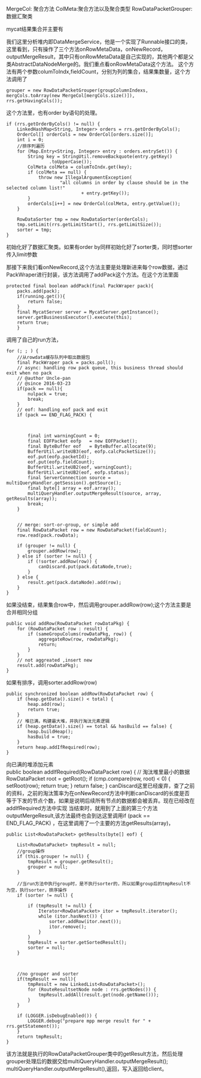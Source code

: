 MergeCol: 聚合方法
ColMeta:聚合方法以及聚合类型
RowDataPacketGrouper:数据汇聚类

mycat结果集合并主要有

我们这里分析堆内即DataMergeService，他是一个实现了Runnable接口的类，这里看到，只有操作了三个方法onRowMetaData，onNewRecord，outputMergeResult，其中只有onRowMetaData是自己实现的，其他两个都是父类AbstractDataNodeMerge的。我们重点看onRowMetaData这个方法。
这个方法有两个参数columToIndx,fieldCount，分别为列的集合，结果集数量，这个方法调用了

	grouper = new RowDataPacketGrouper(groupColumnIndexs,
	mergCols.toArray(new MergeCol[mergCols.size()]),
	rrs.getHavingCols());
	
这个方法里，也有order by语句的处理。

	if (rrs.getOrderByCols() != null) {
		LinkedHashMap<String, Integer> orders = rrs.getOrderByCols();
		OrderCol[] orderCols = new OrderCol[orders.size()];
		int i = 0;
		//排序列遍历
		for (Map.Entry<String, Integer> entry : orders.entrySet()) {
			String key = StringUtil.removeBackquote(entry.getKey()
					.toUpperCase());
			ColMeta colMeta = columToIndx.get(key);
			if (colMeta == null) {
				throw new IllegalArgumentException(
						"all columns in order by clause should be in the selected column list!"
								+ entry.getKey());
			}
			orderCols[i++] = new OrderCol(colMeta, entry.getValue());
		}

		RowDataSorter tmp = new RowDataSorter(orderCols);
		tmp.setLimit(rrs.getLimitStart(), rrs.getLimitSize());
		sorter = tmp;
	}

初始化好了数据汇聚类。如果有order by同样初始化好了sorter类，同时想sorter传入limit参数

那接下来我们看onNewRecord,这个方法主要是处理新进来每个row数据，通过PackWraper进行封装，该方法调用了addPack这个方法。在这个方法里面
 
	protected final boolean addPack(final PackWraper pack){
		packs.add(pack);
		if(running.get()){
		    return false;
		}
		final MycatServer server = MycatServer.getInstance();
		server.getBusinessExecutor().execute(this);
		return true;
	    }
调用了自己的run方法，
	
	for (; ; ) {
		//从rowdata缓存队列中取出数据包
		final PackWraper pack = packs.poll();
		// async: handling row pack queue, this business thread should exit when no pack
		// @author Uncle-pan
		// @since 2016-03-23
		if(pack == null){
			nulpack = true;
			break;
		}
		// eof: handling eof pack and exit
		if (pack == END_FLAG_PACK) {



			final int warningCount = 0;
			final EOFPacket eofp   = new EOFPacket();
			final ByteBuffer eof   = ByteBuffer.allocate(9);
			BufferUtil.writeUB3(eof, eofp.calcPacketSize());
			eof.put(eofp.packetId);
			eof.put(eofp.fieldCount);
			BufferUtil.writeUB2(eof, warningCount);
			BufferUtil.writeUB2(eof, eofp.status);
			final ServerConnection source = multiQueryHandler.getSession().getSource();
			final byte[] array = eof.array();
			multiQueryHandler.outputMergeResult(source, array, getResults(array));
			break;
		}


		// merge: sort-or-group, or simple add
		final RowDataPacket row = new RowDataPacket(fieldCount);
		row.read(pack.rowData);

		if (grouper != null) {
			grouper.addRow(row);
		} else if (sorter != null) {
			if (!sorter.addRow(row)) {
				canDiscard.put(pack.dataNode,true);
			}
		} else {
			result.get(pack.dataNode).add(row);
		}
	}
如果没结束，结果集合row中，然后调用grouper.addRow(row);这个方法主要是合并相同分组

	public void addRow(RowDataPacket rowDataPkg) {
		for (RowDataPacket row : result) {
			if (sameGropuColums(rowDataPkg, row)) {
				aggregateRow(row, rowDataPkg);
				return;
			}
		}
		// not aggreated ,insert new
		result.add(rowDataPkg);
	}
如果有排序，调用sorter.addRow(row)

	public synchronized boolean addRow(RowDataPacket row) {
		if (heap.getData().size() < total) {
			heap.add(row);
			return true;
		}
		// 堆已满，构建最大堆，并执行淘汰元素逻辑
		if (heap.getData().size() == total && hasBuild == false) {
			heap.buildHeap();
			hasBuild = true;
		}
		return heap.addIfRequired(row);
	}
向已满的堆添加元素	
	public boolean addIfRequired(RowDataPacket row) {
		// 淘汰堆里最小的数据
		RowDataPacket root = getRoot();
		if (cmp.compare(row, root) < 0) {
			setRoot(row);
			return true;
		}
		return false;
	}
canDiscard这里已经废弃，查了之前的资料，之前的淘汰策率为在onNewRecord方法中判断canDiscard的长度是否等于下发的节点个数，如果是说明后续所有节点的数据都会被丢弃。现在已经改在addIfRequired方法中实现
当结束时，就用到了上面的第三个方法outputMergeResult,该方法最终也会到达这里调用if (pack == END_FLAG_PACK) ，在这里调用了一个主要的方法getResults(array)，

	public List<RowDataPacket> getResults(byte[] eof) {
	
		List<RowDataPacket> tmpResult = null;
		//group操作
		if (this.grouper != null) {
			tmpResult = grouper.getResult();
			grouper = null;
		}

		//当run方法中执行group时，是不执行sorter的，所以如果group后的tmpResult不为空，执行sorter，排序操作
		if (sorter != null) {
			
			if (tmpResult != null) {
				Iterator<RowDataPacket> itor = tmpResult.iterator();
				while (itor.hasNext()) {
					sorter.addRow(itor.next());
					itor.remove();
				}
			}
			tmpResult = sorter.getSortedResult();
			sorter = null;
		}


		
		//no grouper and sorter
		if(tmpResult == null){
			tmpResult = new LinkedList<RowDataPacket>();
			for (RouteResultsetNode node : rrs.getNodes()) {
				tmpResult.addAll(result.get(node.getName()));
			}
		}
		
		if (LOGGER.isDebugEnabled()) {
			LOGGER.debug("prepare mpp merge result for " + rrs.getStatement());
		}
		return tmpResult;
	}
该方法就是执行的RowDataPacketGrouper类中的getResult方法，然后处理grouper处理后的数据交给multiQueryHandler.outputMergeResult();
multiQueryHandler.outputMergeResult(),返回，写入返回给client。

